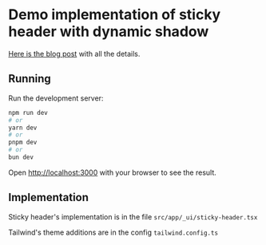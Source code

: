 # Demo implementation of sticky header with dynamic shadow

[Here is the blog post](https://musatov.com/posts/sticky-header-with-shadow) with all the details.

## Running

Run the development server:

```bash
npm run dev
# or
yarn dev
# or
pnpm dev
# or
bun dev
```

Open [http://localhost:3000](http://localhost:3000) with your browser to see the result.

## Implementation

Sticky header's implementation is in the file `src/app/_ui/sticky-header.tsx`

Tailwind's theme additions are in the config `tailwind.config.ts`
